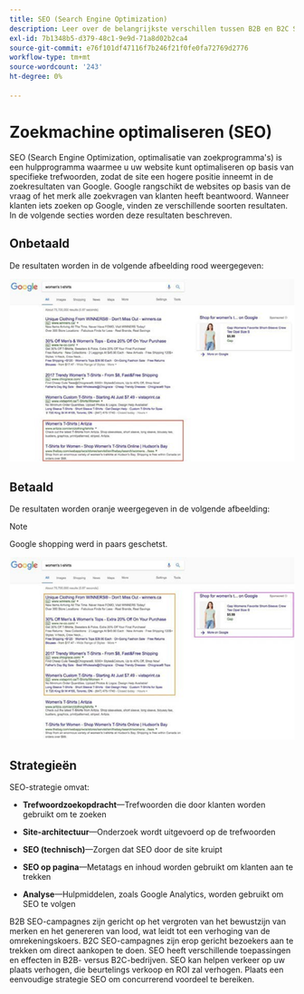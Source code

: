 ```yaml
---
title: SEO (Search Engine Optimization)
description: Leer over de belangrijkste verschillen tussen B2B en B2C SEO campagnes.
exl-id: 7b1348b5-d379-48c1-9e9d-71a8d02b2ca4
source-git-commit: e76f101df47116f7b246f21f0fe0fa72769d2776
workflow-type: tm+mt
source-wordcount: '243'
ht-degree: 0%

---
```


# Zoekmachine optimaliseren (SEO)

SEO (Search Engine Optimization, optimalisatie van zoekprogramma&#39;s) is een hulpprogramma waarmee u uw website kunt optimaliseren op basis van specifieke trefwoorden, zodat de site een hogere positie inneemt in de zoekresultaten van Google. Google rangschikt de websites op basis van de vraag of het merk alle zoekvragen van klanten heeft beantwoord. Wanneer klanten iets zoeken op Google, vinden ze verschillende soorten resultaten. In de volgende secties worden deze resultaten beschreven.

## Onbetaald

De resultaten worden in de volgende afbeelding rood weergegeven:

![Onbetaalde zoekresultaten voor SEO Google](../../assets/playbooks/seo-unpaid.png)

## Betaald

De resultaten worden oranje weergegeven in de volgende afbeelding:

>[!NOTE]
>
>Google shopping werd in paars geschetst.

![Betaalde zoekresultaten voor SEO Google](../../assets/playbooks/seo-paid.png)

## Strategieën

SEO-strategie omvat:

- **Trefwoordzoekopdracht**—Trefwoorden die door klanten worden gebruikt om te zoeken

- **Site-architectuur**—Onderzoek wordt uitgevoerd op de trefwoorden

- **SEO (technisch)**—Zorgen dat SEO door de site kruipt

- **SEO op pagina**—Metatags en inhoud worden gebruikt om klanten aan te trekken

- **Analyse**—Hulpmiddelen, zoals Google Analytics, worden gebruikt om SEO te volgen

B2B SEO-campagnes zijn gericht op het vergroten van het bewustzijn van merken en het genereren van lood, wat leidt tot een verhoging van de omrekeningskoers. B2C SEO-campagnes zijn erop gericht bezoekers aan te trekken om direct aankopen te doen. SEO heeft verschillende toepassingen en effecten in B2B- versus B2C-bedrijven. SEO kan helpen verkeer op uw plaats verhogen, die beurtelings verkoop en ROI zal verhogen. Plaats een eenvoudige strategie SEO om concurrerend voordeel te bereiken.
